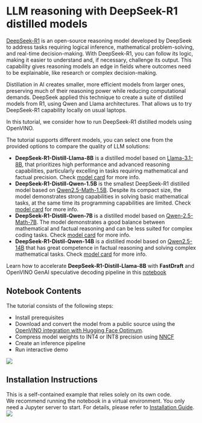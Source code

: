 # LLM reasoning with DeepSeek-R1 distilled models

[DeepSeek-R1](https://github.com/deepseek-ai/DeepSeek-R1/blob/main/DeepSeek_R1.pdf) is an open-source reasoning model developed by DeepSeek to address tasks requiring logical inference, mathematical problem-solving, and real-time decision-making. With DeepSeek-R1, you can follow its logic, making it easier to understand and, if necessary, challenge its output. This capability gives reasoning models an edge in fields where outcomes need to be explainable, like research or complex decision-making.

Distillation in AI creates smaller, more efficient models from larger ones, preserving much of their reasoning power while reducing computational demands. DeepSeek applied this technique to create a suite of distilled models from R1, using Qwen and Llama architectures. That allows us to try DeepSeek-R1 capability locally on usual laptops.

In this tutorial, we consider how to run DeepSeek-R1 distilled models using OpenVINO.

The tutorial supports different models, you can select one from the provided options to compare the quality of LLM solutions:

* **DeepSeek-R1-Distill-Llama-8B** is a distilled model based on [Llama-3.1-8B](https://huggingface.co/meta-llama/Llama-3.1-8B), that prioritizes high performance and advanced reasoning capabilities, particularly excelling in tasks requiring mathematical and factual precision. Check [model card](https://huggingface.co/deepseek-ai/DeepSeek-R1-Distill-Llama-8B) for more info.
* **DeepSeek-R1-Distill-Qwen-1.5B** is the smallest DeepSeek-R1 distilled model based on [Qwen2.5-Math-1.5B](https://huggingface.co/Qwen/Qwen2.5-Math-1.5B). Despite its compact size, the model demonstrates strong capabilities in solving basic mathematical tasks, at the same time its programming capabilities are limited. Check [model card](https://huggingface.co/deepseek-ai/DeepSeek-R1-Distill-Qwen-1.5B) for more info.
* **DeepSeek-R1-Distill-Qwen-7B** is a distilled model based on [Qwen-2.5-Math-7B](https://huggingface.co/Qwen/Qwen2.5-Math-7B). The model demonstrates a good balance between mathematical and factual reasoning and can be less suited for complex coding tasks. Check [model card](https://huggingface.co/deepseek-ai/DeepSeek-R1-Distill-Qwen-7B) for more info.
* **DeepSeek-R1-Distil-Qwen-14B** is a distilled model based on [Qwen2.5-14B](https://huggingface.co/Qwen/Qwen2.5-14B) that has great competence in factual reasoning and solving complex mathematical tasks.  Check [model card](https://huggingface.co/deepseek-ai/DeepSeek-R1-Distill-Qwen-14B) for more info.

Learn how to accelerate **DeepSeek-R1-Distill-Llama-8B** with **FastDraft** and OpenVINO GenAI speculative decoding pipeline in this [notebook](../../supplementary_materials/notebooks/fastdraft-deepseek/fastdraft_deepseek.ipynb)
## Notebook Contents

The tutorial consists of the following steps:

- Install prerequisites
- Download and convert the model from a public source using the [OpenVINO integration with Hugging Face Optimum](https://huggingface.co/blog/openvino).
- Compress model weights to INT4 or INT8 precision using [NNCF](https://github.com/openvinotoolkit/nncf)
- Create an inference pipeline
- Run interactive demo
  
![](https://github.com/user-attachments/assets/9062bdc4-0338-4555-a863-87b5a71236e9)

## Installation Instructions
This is a self-contained example that relies solely on its own code.</br>
We recommend running the notebook in a virtual environment. You only need a Jupyter server to start.
For details, please refer to [Installation Guide](../../README.md).
<img referrerpolicy="no-referrer-when-downgrade" src="https://static.scarf.sh/a.png?x-pxid=5b5a4db0-7875-4bfb-bdbd-01698b5b1a77&file=notebooks/deepseek-r1/README.md" />
